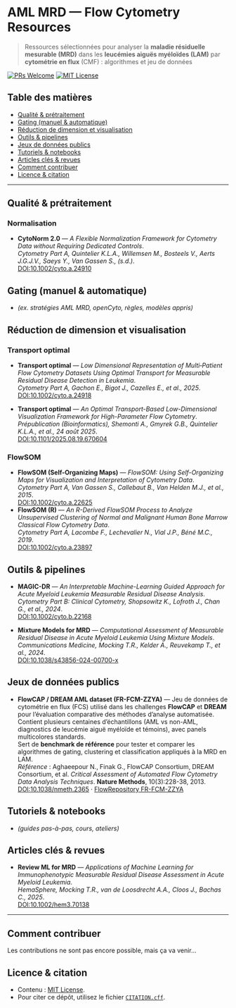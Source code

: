 # AML MRD — Flow Cytometry Resources

> Ressources sélectionnées pour analyser la **maladie résiduelle mesurable (MRD)** dans les **leucémies aiguës myéloïdes (LAM)** par **cytométrie en flux** (CMF) : algorithmes et jeu de données

[![PRs Welcome](https://img.shields.io/badge/PRs-welcome-brightgreen.svg)](#comment-contribuer)
[![MIT License](https://img.shields.io/badge/License-MIT-yellow.svg)](./LICENSE)


## Table des matières
- [Qualité & prétraitement](#qualité--prétraitement)
- [Gating (manuel & automatique)](#gating-manuel--automatique)
- [Réduction de dimension et visualisation](#réduction-de-dimension-et-visualisation)
- [Outils & pipelines](#outils--pipelines)
- [Jeux de données publics](#jeux-de-données-publics)
- [Tutoriels & notebooks](#tutoriels--notebooks)
- [Articles clés & revues](#articles-clés--revues)
- [Comment contribuer](#comment-contribuer)
- [Licence & citation](#licence--citation)

---

## Qualité & prétraitement
### Normalisation
- **CytoNorm 2.0** — *A Flexible Normalization Framework for Cytometry Data without Requiring Dedicated Controls*.  
  *Cytometry Part A, Quintelier K.L.A., Willemsen M., Bosteels V., Aerts J.G.J.V., Saeys Y., Van Gassen S., (s.d.)*.  
  [DOI:10.1002/cyto.a.24910](https://doi.org/10.1002/cyto.a.24910)

## Gating (manuel & automatique)
- *(ex. stratégies AML MRD, openCyto, règles, modèles appris)*

## Réduction de dimension et visualisation
### Transport optimal
- **Transport optimal** — *Low Dimensional Representation of Multi‐Patient Flow Cytometry Datasets Using Optimal Transport for Measurable Residual Disease Detection in Leukemia*.  
  *Cytometry Part A, Gachon E., Bigot J., Cazelles E., et al., 2025*.  
  [DOI:10.1002/cyto.a.24918](https://doi.org/10.1002/cyto.a.24918)

- **Transport optimal** — *An Optimal Transport-Based Low-Dimensional Visualization Framework for High-Parameter Flow Cytometry*.  
  *Prépublication (Bioinformatics), Shemonti A., Gmyrek G.B., Quintelier K.L.A., et al., 24 août 2025*.  
  [DOI:10.1101/2025.08.19.670604](https://doi.org/10.1101/2025.08.19.670604)

### FlowSOM
- **FlowSOM (Self-Organizing Maps)** — *FlowSOM: Using Self-Organizing Maps for Visualization and Interpretation of Cytometry Data*.  
  *Cytometry Part A, Van Gassen S., Callebaut B., Van Helden M.J., et al., 2015*.  
  [DOI:10.1002/cyto.a.22625](https://doi.org/10.1002/cyto.a.22625)
- **FlowSOM (R)** — *An R-Derived FlowSOM Process to Analyze Unsupervised Clustering of Normal and Malignant Human Bone Marrow Classical Flow Cytometry Data*.  
  *Cytometry Part A, Lacombe F., Lechevalier N., Vial J.P., Béné M.C., 2019*.  
  [DOI:10.1002/cyto.a.23897](https://doi.org/10.1002/cyto.a.23897)

## Outils & pipelines

- **MAGIC-DR** — *An Interpretable Machine-Learning Guided Approach for Acute Myeloid Leukemia Measurable Residual Disease Analysis*.  
  *Cytometry Part B: Clinical Cytometry, Shopsowitz K., Lofroth J., Chan G., et al., 2024*.  
  [DOI:10.1002/cyto.b.22168](https://doi.org/10.1002/cyto.b.22168)
  
- **Mixture Models for MRD** — *Computational Assessment of Measurable Residual Disease in Acute Myeloid Leukemia Using Mixture Models*.  
  *Communications Medicine, Mocking T.R., Kelder A., Reuvekamp T., et al., 2024*.  
  [DOI:10.1038/s43856-024-00700-x](https://doi.org/10.1038/s43856-024-00700-x)

## Jeux de données publics
- **FlowCAP / DREAM AML dataset (FR-FCM-ZZYA)** — Jeu de données de cytométrie en flux (FCS) utilisé dans les challenges **FlowCAP** et **DREAM** pour l’évaluation comparative des méthodes d’analyse automatisée.  
  Contient plusieurs centaines d’échantillons (AML vs non-AML, diagnostics de leucémie aiguë myéloïde et témoins), avec panels multicolores standards.  
  Sert de **benchmark de référence** pour tester et comparer les algorithmes de gating, clustering et classification appliqués à la MRD en LAM.  
  *Référence* : Aghaeepour N., Finak G., FlowCAP Consortium, DREAM Consortium, et al. *Critical Assessment of Automated Flow Cytometry Data Analysis Techniques*. **Nature Methods**, 10(3):228-38, 2013.  
  [DOI:10.1038/nmeth.2365](https://doi.org/10.1038/nmeth.2365) · [FlowRepository FR-FCM-ZZYA](http://flowrepository.org/id/FR-FCM-ZZYA)

## Tutoriels & notebooks
- *(guides pas-à-pas, cours, ateliers)*

## Articles clés & revues

- **Review ML for MRD** — *Applications of Machine Learning for Immunophenotypic Measurable Residual Disease Assessment in Acute Myeloid Leukemia*.  
  *HemaSphere, Mocking T.R., van de Loosdrecht A.A., Cloos J., Bachas C., 2025*.  
  [DOI:10.1002/hem3.70138](https://doi.org/10.1002/hem3.70138)


---

## Comment contribuer
Les contributions ne sont pas encore possible, mais ça va venir...

## Licence & citation
- Contenu : [MIT License](./LICENSE).
- Pour citer ce dépôt, utilisez le fichier [`CITATION.cff`](./CITATION.cff).
